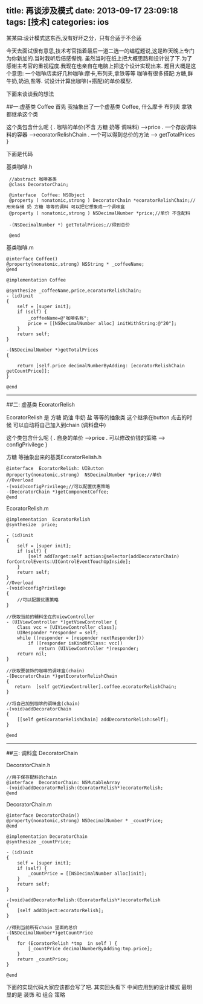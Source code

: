 title: 再谈涉及模式
date: 2013-09-17 23:09:18
tags: [技术]
categories: ios
---
某某曰:设计模式这东西,没有好坏之分，只有合适于不合适
<!-- more -->

今天去面试很有意思,技术考官指着最后一道二选一的编程题说,这是昨天晚上专门为你新加的.当时我听后倍感惭愧. 虽然当时在纸上把大概思路和设计说了下.为了感谢主考官的重视程度.我现在也亲自在电脑上把这个设计实现出来.
题目大概是这个意思: 一个咖啡店卖好几种咖啡:摩卡,布列夫,拿铁等等  咖啡有很多搭配:方糖,鲜牛奶,奶油,盐等. 试设计计算出咖啡(+搭配)的单价模型.


下面来谈谈我的想法

##一:虚基类 Coffee
首先 我抽象出了一个虚基类 Coffee, 什么摩卡 布列夫 拿铁都继承这个类

这个类包含什么呢
{
. 咖啡的单价(不含 方糖 奶等 调味料) -->price
. 一个存放调味料的容器 -->ecoratorRelishChain
. 一个可以得到总价的方法 --> getTotalPrices
}

下面是代码

基类咖啡.h

	 //abstract 咖啡基类
	 @class DecoratorChain;

	 @interface  Coffee: NSObject
	 @property ( nonatomic,strong ) DecoratorChain *ecoratorRelishChain;//用来存储 奶 方糖 等等的调料 可以把它想象成一个调味盒 
	 @property ( nonatomic,strong ) NSDecimalNumber *price;//单价 不含配料

	 -(NSDecimalNumber *) getTotalPrices;//得到总价

	 @end

基类咖啡.m

	@interface Coffee()
	@property(nonatomic,strong) NSString * _coffeeName;
	@end

	@implementation Coffee

	@synthesize _coffeeName,price,ecoratorRelishChain;
	- (id)init
	{
	    self = [super init];
	    if (self) {
	        _coffeeName=@"咖啡名称";
	        price = [[NSDecimalNumber alloc] initWithString:@"20"];
	    }
	    return self;
	}

	-(NSDecimalNumber *)getTotalPrices
	{
	    
	    return [self.price decimalNumberByAdding: [ecoratorRelishChain getCountPrice]];
	}

	@end


------

##二: 虚基类 EcoratorRelish
  
EcoratorRelish 是 方糖 奶油  牛奶 盐 等等的抽象类 这个继承在button  点击的时候 可以自动将自己加入到chain (调料盘中)

这个类包含什么呢
{
. 自身的单价 -->price
. 可以修改价钱的策略 --> configPrivilege
}

方糖 等抽象出来的基类EcoratorRelish.h

	@interface  EcoratorRelish: UIButton
	@property(nonatomic,strong)  NSDecimalNumber *price;//单价 
	//Overload
	-(void)configPrivilege;//可以配置优惠策略
	-(DecoratorChain *)getComponentCoffee;
	@end

EcoratorRelish.m


	@implementation  EcoratorRelish
	@synthesize  price;

	- (id)init
	{
	    self = [super init];
	    if (self) {
	        [self addTarget:self action:@selector(addDecoratorChain) forControlEvents:UIControlEventTouchUpInside];
	    }
	    return self;
	}
	//Overload
	-(void)configPrivilege
	{
	    //可以配置优惠策略 
	}

	//获取当前的辅料坐在的ViewController
	- (UIViewController *)getViewController {
	    Class vcc = [UIViewController class];
	    UIResponder *responder = self;
	    while ((responder = [responder nextResponder]))
	        if ([responder isKindOfClass: vcc])
	            return (UIViewController *)responder;
	    return nil;
	}

	//获取要装饰的咖啡的调味盒(chain)
	-(DecoratorChain *)getEcoratorRelishChain
	{
	   return  [self getViewController].coffee.ecoratorRelishChain;
	}

	//将自己加到咖啡的调味盒(chain)
	-(void)addDecoratorChain
	{
	    [[self getEcoratorRelishChain] addDecoratorRelish:self];
	}

	@end

------

##三: 调料盒 DecoratorChain

DecoratorChain.h

	//用于保存配料的chain
	@interface  DecoratorChain: NSMutableArray
	-(void)addDecoratorRelish:(EcoratorRelish*)ecoratorRelish;
	@end


DecoratorChain.m

	@interface DecoratorChain()
	@property(nonatomic,strong) NSDecimalNumber * _countPrice;
	@end

	@implementation DecoratorChain
	@synthesize _countPrice;

	- (id)init
	{
	    self = [super init];
	    if (self) {
	        _countPrice = [[NSDecimalNumber alloc]init];
	    }
	    return self;
	}

	-(void)addDecoratorRelish:(EcoratorRelish*)ecoratorRelish
	{
	    [self addObject:ecoratorRelish];
	}

	//得到当前所有chain 里面的总价
	-(NSDecimalNumber*)getCountPrice
	{
	    for (EcoratorRelish *tmp  in self ) {
	        [_countPrice decimalNumberByAdding:tmp.price];
	    }
	    return _countPrice;
	}

	@end

下面的实现代码大家应该都会写了吧. 其实回头看下 中间应用到的设计模式 最明显的是 装饰 和 组合 策略
